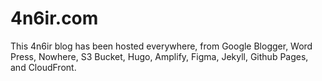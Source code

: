 # 4n6ir.com

This 4n6ir blog has been hosted everywhere, from Google Blogger, Word Press, Nowhere, S3 Bucket, Hugo, Amplify, Figma, Jekyll, Github Pages, and CloudFront.
